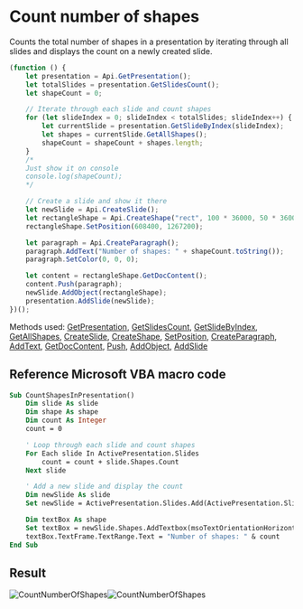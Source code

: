 # Count number of shapes

Counts the total number of shapes in a presentation by iterating through all slides and displays the count on a newly created slide.

<!-- This code snippet is shown in the screenshot. -->

<!-- eslint-skip -->

```ts
(function () {
    let presentation = Api.GetPresentation();
    let totalSlides = presentation.GetSlidesCount();
    let shapeCount = 0;

    // Iterate through each slide and count shapes
    for (let slideIndex = 0; slideIndex < totalSlides; slideIndex++) {
        let currentSlide = presentation.GetSlideByIndex(slideIndex);
        let shapes = currentSlide.GetAllShapes();
        shapeCount = shapeCount + shapes.length;
    }
    /* 
    Just show it on console
    console.log(shapeCount);
    */

    // Create a slide and show it there
    let newSlide = Api.CreateSlide();
    let rectangleShape = Api.CreateShape("rect", 100 * 36000, 50 * 36000);
    rectangleShape.SetPosition(608400, 1267200);

    let paragraph = Api.CreateParagraph();
    paragraph.AddText("Number of shapes: " + shapeCount.toString());
    paragraph.SetColor(0, 0, 0);

    let content = rectangleShape.GetDocContent();
    content.Push(paragraph);
    newSlide.AddObject(rectangleShape);
    presentation.AddSlide(newSlide);
})();
```

Methods used: [GetPresentation](/docs/office-api/usage-api/presentation-api/Api/Methods/GetPresentation.md), [GetSlidesCount](/docs/office-api/usage-api/presentation-api/ApiPresentation/Methods/GetSlidesCount.md), [GetSlideByIndex](/docs/office-api/usage-api/presentation-api/ApiPresentation/Methods/GetSlideByIndex.md), [GetAllShapes](/docs/office-api/usage-api/presentation-api/ApiSlide/Methods/GetAllShapes.md), [CreateSlide](/docs/office-api/usage-api/presentation-api/Api/Methods/CreateSlide.md), [CreateShape](/docs/office-api/usage-api/presentation-api/Api/Methods/CreateShape.md), [SetPosition](/docs/office-api/usage-api/presentation-api/ApiDrawing/Methods/SetPosition.md), [CreateParagraph](/docs/office-api/usage-api/presentation-api/Api/Methods/CreateParagraph.md), [AddText](/docs/office-api/usage-api/presentation-api/ApiParagraph/Methods/AddText.md), [GetDocContent](/docs/office-api/usage-api/presentation-api/ApiShape/Methods/GetDocContent.md), [Push](/docs/office-api/usage-api/presentation-api/ApiDocumentContent/Methods/Push.md), [AddObject](/docs/office-api/usage-api/presentation-api/ApiSlide/Methods/AddObject.md), [AddSlide](/docs/office-api/usage-api/presentation-api/ApiPresentation/Methods/AddSlide.md)

## Reference Microsoft VBA macro code

<!-- code generated with AI -->

```vb
Sub CountShapesInPresentation()
    Dim slide As slide
    Dim shape As shape
    Dim count As Integer
    count = 0

    ' Loop through each slide and count shapes
    For Each slide In ActivePresentation.Slides
        count = count + slide.Shapes.Count
    Next slide

    ' Add a new slide and display the count
    Dim newSlide As slide
    Set newSlide = ActivePresentation.Slides.Add(ActivePresentation.Slides.Count + 1, ppLayoutText)

    Dim textBox As shape
    Set textBox = newSlide.Shapes.AddTextbox(msoTextOrientationHorizontal, 100, 100, 400, 50)
    textBox.TextFrame.TextRange.Text = "Number of shapes: " & count
End Sub
```

## Result

![CountNumberOfShapes](/assets/images/plugins/count-number-of-shapes.png#gh-light-mode-only)![CountNumberOfShapes](/assets/images/plugins/count-number-of-shapes.dark.png#gh-dark-mode-only)
